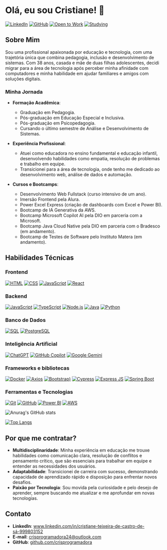 # Olá, eu sou Cristiane! 👋

[![LinkedIn](https://img.shields.io/badge/LinkedIn-0077B5?style=for-the-badge&logo=linkedin&logoColor=white)](https://www.linkedin.com/in/seu-perfil/)
[![GitHub](https://img.shields.io/badge/GitHub-100000?style=for-the-badge&logo=github&logoColor=white)](https://github.com/seuusuario)
[![Open to Work](https://img.shields.io/badge/Open%20to%20Work-00FF00?style=for-the-badge)]()
[![Studying](https://img.shields.io/badge/Studying-FFA500?style=for-the-badge)]()

## Sobre Mim

Sou uma profissional apaixonada por educação e tecnologia, com uma trajetória única que combina pedagogia, inclusão e desenvolvimento de sistemas. Com 38 anos, casada e mãe de duas filhas adolescentes, decidi migrar para a área de tecnologia após perceber minha afinidade com computadores e minha habilidade em ajudar familiares e amigos com soluções digitais.

### Minha Jornada
- **Formação Acadêmica**: 
  - Graduação em Pedagogia.
  - Pós-graduação em Educação Especial e Inclusiva.
  - Pós-graduação em Psicopedagogia.
  - Cursando o último semestre de Análise e Desenvolvimento de Sistemas.
  
- **Experiência Profissional**:
  - Atuei como educadora no ensino fundamental e educação infantil, desenvolvendo habilidades como empatia, resolução de problemas e trabalho em equipe.
  - Transicionei para a área de tecnologia, onde tenho me dedicado ao desenvolvimento web, análise de dados e automação.

- **Cursos e Bootcamps**:
  - Desenvolvimento Web Fullstack (curso intensivo de um ano).
  - Imersão Frontend pela Alura.
  - Power Excel Express (criação de dashboards com Excel e Power BI).
  - Bootcamp de IA Generativa da AWS.
  - Bootcamp Microsoft Copilot AI pela DIO em parceria com a Microsoft.
  - Bootcamp Java Cloud Native pela DIO em parceria com o Bradesco (em andamento).
  - Bootcamp de Testes de Software pelo Instituto Matera (em andamento).

## Habilidades Técnicas

### Frontend
[![HTML](https://img.shields.io/badge/HTML5-E34F26?style=for-the-badge&logo=html5&logoColor=white)]()
[![CSS](https://img.shields.io/badge/CSS3-1572B6?style=for-the-badge&logo=css3&logoColor=white)]()
[![JavaScript](https://img.shields.io/badge/JavaScript-F7DF1E?style=for-the-badge&logo=javascript&logoColor=black)]()
[![React](https://img.shields.io/badge/React-20232A?style=for-the-badge&logo=react&logoColor=61DAFB)]()

### Backend
[![JavaScript](https://img.shields.io/badge/JavaScript-F7DF1E?style=for-the-badge&logo=javascript&logoColor=black)]()
[![TypeScript](https://img.shields.io/badge/TypeScript-007ACC?style=for-the-badge&logo=typescript&logoColor=white)]()
[![Node.js](https://img.shields.io/badge/Node.js-339933?style=for-the-badge&logo=node.js&logoColor=white)]()
[![Java](https://img.shields.io/badge/Java-ED8B00?style=for-the-badge&logo=openjdk&logoColor=white)]()
[![Python](https://img.shields.io/badge/Python-FFD43B?style=for-the-badge&logo=python&logoColor=blue)]()

### Banco de Dados
[![SQL](https://img.shields.io/badge/SQL-4479A1?style=for-the-badge&logo=mysql&logoColor=white)]()
[![PostgreSQL](https://img.shields.io/badge/PostgreSQL-316192?style=for-the-badge&logo=postgresql&logoColor=white)]()

### Inteligência Artificial
[![ChatGPT]((https://img.shields.io/badge/ChatGPT-74aa9c?style=for-the-badge&logo=openai&logoColor=white))]()
[![GitHub Copilot](https://img.shields.io/badge/github%20copilot-000000?style=for-the-badge&logo=githubcopilot&logoColor=white)]()
[![Google Gemini](https://img.shields.io/badge/Google%20Gemini-8E75B2?style=for-the-badge&logo=googlegemini&logoColor=white)]()

### Frameworks e bibliotecas
[![Docker](https://img.shields.io/badge/Docker-2CA5E0?style=for-the-badge&logo=docker&logoColor=white)]()
[![Axios](https://img.shields.io/badge/axios-671ddf?&style=for-the-badge&logo=axios&logoColor=white)]()
[![Bootstrap](https://img.shields.io/badge/Bootstrap-563D7C?style=for-the-badge&logo=bootstrap&logoColor=white))]()
[![Cypress](https://img.shields.io/badge/Cypress-17202C?style=for-the-badge&logo=cypress&logoColor=white)]()
[![Express JS](https://img.shields.io/badge/Express%20js-000000?style=for-the-badge&logo=express&logoColor=white)]()
[![Spring Boot](https://img.shields.io/badge/Spring_Boot-6DB33F?style=for-the-badge&logo=spring-boot&logoColor=white)]()

### Ferramentas e Tecnologias
[![Git](https://img.shields.io/badge/Git-F05032?style=for-the-badge&logo=git&logoColor=white)]()
[![GitHub](https://img.shields.io/badge/GitHub-100000?style=for-the-badge&logo=github&logoColor=white)]()
[![Power BI](https://img.shields.io/badge/Power_BI-F2C811?style=for-the-badge&logo=power-bi&logoColor=black)]()
[![AWS](https://img.shields.io/badge/AWS-232F3E?style=for-the-badge&logo=amazon-aws&logoColor=white)]()

![Anurag's GitHub stats](https://github-readme-stats.vercel.app/api?username=crisprogramadora&show_icons=true&theme=tokionight)

[![Top Langs](https://github-readme-stats.vercel.app/api/top-langs/?username=crisprogramadora&show&theme=tokionight)](https://github.com/anuraghazra/github-readme-stats)

## Por que me contratar?

- **Multidisciplinaridade**: Minha experiência em educação me trouxe habilidades como comunicação clara, resolução de conflitos e pensamento crítico, que são essenciais para trabalhar em equipe e entender as necessidades dos usuários.
- **Adaptabilidade**: Transicionei de carreira com sucesso, demonstrando capacidade de aprendizado rápido e disposição para enfrentar novos desafios.
- **Paixão por Tecnologia**: Sou movida pela curiosidade e pelo desejo de aprender, sempre buscando me atualizar e me aprofundar em novas tecnologias.

## Contato

- **LinkedIn**: www.linkedin.com/in/cristiane-teixeira-de-castro-de-sá-999803152
- **E-mail**: crisprogramadora24@outlook.com
- **GitHub**: [github.com/crisprogramadora](https://github.com/crisprogramadora)
